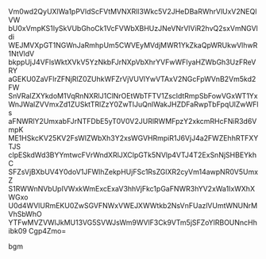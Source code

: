 Vm0wd2QyUXlWa1pPVldScFVtMVNXRll3Wkc5V2JHeDBaRWhrVlUxV2NEQlVW
bU0xVmpKS1IySkVUbGhoCk1VcFVWbXBHUzJNeVNrVlViR2hvQ2sxVmNGVldi
WEJMVXpGT1NGWnJaRmhpUm5CWVEyMVdjMWR1YkZkaQpWRUkwVlhwR1NtVldV
bkppUjJ4VFlsWktXVkV5YzNkbFJrNXpVbXhrYVFwWFIyaHZWbGh3UzFReVRY
aGEKU0ZaVFlrZFNjRlZ0ZUhkWFZrVjVUVlYwVTAxV2NGcFpWVnB2Vm5kd2FW
SnVRalZXYkdoM1VqRnNXRlJ1ClNrOEtWbTFTV1ZscldtRmpSbFowVGxWT1Yx
WnJWalZVVmxZd1ZUSktTRlZzY0ZwTlJuQnlWakJHZDFaRwpTbFpqUlZwWFls
aFNWRlY2UmxabFJrNTFDbE5yT0V0V2JURlRWMFpzY2xkcmRHcFNiR3d6VmpK
ME1HSkcKV25KV2FsWlZWbXh3Y2xsWGVHRmpiR1J6VjJ4a2FWZEhhRTFXYTJS
clpESkdWd3BYYmtwcFVrWndXRlJXClpGTk5NVlp4VTJ4T2ExSnNjSHBEYkhC
SFZsVjBXbUV4Y0doV1JFWlhZekpHUjFSc1RsZGlXR2cyVm14awpNR0V5UmxZ
S1RWWnNVbUpIVWxkWmExcExaV3hhVjFkc1pGaFNWR3hYV2xWa1IxWXhXWGxo
U0d4WVlURmEKU0ZwSGVFNWxVWEJXWWtkb2NsVnFUazlVUmtWNUNrMVhSbWhO
YTFwMVZVWlJkMU13VG5SVWJsWm9WVlF3Ck9VTm5jSFZoYlRBOUNncHhibk09
Cgp4Zmo=

bgm